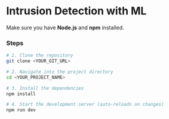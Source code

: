 # Intrusion Detection with ML


Make sure you have **Node.js** and **npm** installed.

### Steps

```bash
# 1. Clone the repository
git clone <YOUR_GIT_URL>

# 2. Navigate into the project directory
cd <YOUR_PROJECT_NAME>

# 3. Install the dependencies
npm install

# 4. Start the development server (auto-reloads on changes)
npm run dev
